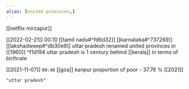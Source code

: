 ```yaml
---
alias: [united provinces,]
---
```

[[netflix mirzapur]]

[[2022-02-21]] 00:10 [[tamil nadu#^fd6d32]] [[karnataka#^737269]] [[lakshadweep#^db30e9]]
uttar pradesh renamed united provinces in [[1960]] ^f1d194
uttar pradesh is 1 century behind [[kerala]] in terms of birthrate

[[2021-11-07]]  `09:48` [[goa]]
kanpur
proportion of poor - 37.76 % [[2021]]
```query
"uttar pradesh"
```